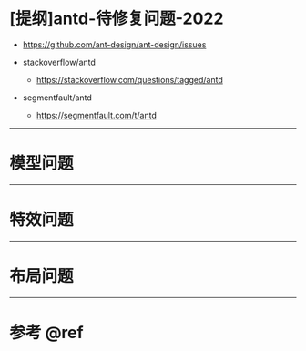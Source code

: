 # [提纲]antd-待修复问题-2022

- https://github.com/ant-design/ant-design/issues

- stackoverflow/antd
    - https://stackoverflow.com/questions/tagged/antd
- segmentfault/antd
    - https://segmentfault.com/t/antd


---

# 模型问题

---

# 特效问题

---

# 布局问题

---

# 参考 @ref